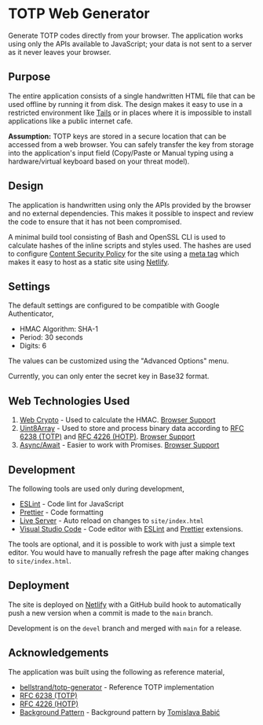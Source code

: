 # TOTP Web Generator

Generate TOTP codes directly from your browser. The application works using only the APIs available to JavaScript; your data is not sent to a server as it never leaves your browser.

## Purpose

The entire application consists of a single handwritten HTML file that can be used offline by running it from disk. The design makes it easy to use in a restricted environment like [Tails](https://tails.boum.org/) or in places where it is impossible to install applications like a public internet cafe.

**Assumption:** TOTP keys are stored in a secure location that can be accessed from a web browser. You can safely transfer the key from storage into the application's input field (Copy/Paste or Manual typing using a hardware/virtual keyboard based on your threat model).

## Design

The application is handwritten using only the APIs provided by the browser and no external dependencies. This makes it possible to inspect and review the code to ensure that it has not been compromised.

A minimal build tool consisting of Bash and OpenSSL CLI is used to calculate hashes of the inline scripts and styles used. The hashes are used to configure [Content Security Policy](https://content-security-policy.com/hash/) for the site using a [meta tag](https://content-security-policy.com/examples/meta/) which makes it easy to host as a static site using [Netlify](https://www.netlify.com/).

## Settings

The default settings are configured to be compatible with Google Authenticator,
* HMAC Algorithm: SHA-1
* Period: 30 seconds
* Digits: 6

The values can be customized using the "Advanced Options" menu.

Currently, you can only enter the secret key in Base32 format.

## Web Technologies Used

1. [Web Crypto](https://developer.mozilla.org/en-US/docs/Web/API/Web_Crypto_API) - Used to calculate the HMAC. [Browser Support](https://caniuse.com/cryptography)
2. [Uint8Array](https://developer.mozilla.org/en-US/docs/Web/JavaScript/Reference/Global_Objects/Uint8Array) - Used to store and process binary data according to [RFC 6238 (TOTP)](https://tools.ietf.org/html/rfc6238) and [RFC 4226 (HOTP)](https://tools.ietf.org/html/rfc4226). [Browser Support](https://caniuse.com/mdn-javascript_builtins_uint8array)
3. [Async/Await](https://developer.mozilla.org/en-US/docs/Web/JavaScript/Reference/Statements/async_function) - Easier to work with Promises. [Browser Support](https://caniuse.com/async-functions)

## Development

The following tools are used only during development,

* [ESLint](https://eslint.org/) - Code lint for JavaScript
* [Prettier](https://prettier.io/) - Code formatting
* [Live Server](https://github.com/tapio/live-server) - Auto reload on changes to `site/index.html`
* [Visual Studio Code](https://code.visualstudio.com/) - Code editor with [ESLint](https://marketplace.visualstudio.com/items?itemName=dbaeumer.vscode-eslint) and [Prettier](https://marketplace.visualstudio.com/items?itemName=esbenp.prettier-vscode) extensions.

The tools are optional, and it is possible to work with just a simple text editor. You would have to manually refresh the page after making changes to `site/index.html`.

## Deployment

The site is deployed on [Netlify](https://www.netlify.com/) with a GitHub build hook to automatically push a new version when a commit is made to the `main` branch.

Development is on the `devel` branch and merged with `main` for a release.

## Acknowledgements

The application was built using the following as reference material,

* [bellstrand/totp-generator](https://github.com/bellstrand/totp-generator) - Reference TOTP implementation
* [RFC 6238 (TOTP)](https://tools.ietf.org/html/rfc6238)
* [RFC 4226 (HOTP)](https://tools.ietf.org/html/rfc4226)
* [Background Pattern](https://www.toptal.com/designers/subtlepatterns/double-bubble-outline-pattern/) - Background pattern by [Tomislava Babić](https://behance.net/antitomi)

